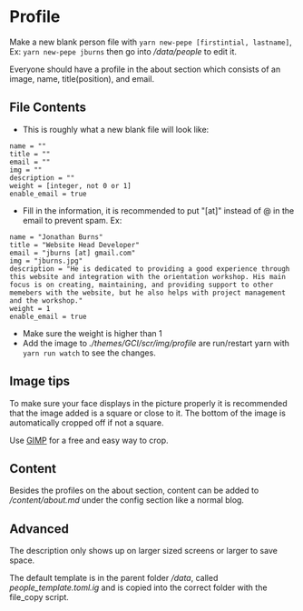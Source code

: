 # Profile
Make a new blank person file with `yarn new-pepe [firstintial, lastname]`, Ex: `yarn new-pepe jburns` then go into */data/people* to edit it.

Everyone should have a profile in the about section which consists of an image, name, title(position), and email.

## File Contents

- This is roughly what a new blank file will look like: 
```
name = ""
title = ""
email = ""
img = ""
description = ""
weight = [integer, not 0 or 1]
enable_email = true
``` 

- Fill in the information, it is recommended to put "[at]" instead of @ in the email to prevent spam. Ex:

```
name = "Jonathan Burns"
title = "Website Head Developer"
email = "jburns [at] gmail.com"
img = "jburns.jpg"
description = "He is dedicated to providing a good experience through this website and integration with the orientation workshop. His main focus is on creating, maintaining, and providing support to other memebers with the website, but he also helps with project management and the workshop."
weight = 1
enable_email = true
```
- Make sure the weight is higher than 1
- Add the image to *./themes/GCI/scr/img/profile* are run/restart yarn with `yarn run watch` to see the changes.

## Image tips
To make sure your face displays in the picture properly it is recommended that the image added is a square or close to it. The bottom of the image is automatically cropped off if not a square.

Use [GIMP](https://docs.gimp.org/en/gimp-tutorial-quickie-crop.html) for a free and easy way to crop.

## Content
Besides the profiles on the about section, content can be added to */content/about.md* under the config section like a normal blog.

## Advanced
The description only shows up on larger sized screens or larger to save space. 

The default template is in the parent folder */data*, called *people_template.toml.ig* and is copied into the correct folder with the file_copy script.
